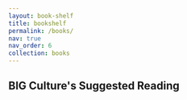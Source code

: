 ```yaml
---
layout: book-shelf
title: bookshelf
permalink: /books/
nav: true
nav_order: 6
collection: books
---
```

## BIG Culture's Suggested Reading

